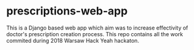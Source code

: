 # prescriptions-web-app
This is a Django based web app which aim was to increase effectivity of doctor's prescription creation process. 
This repo contains all the work commited during 2018 Warsaw Hack Yeah hackaton.
